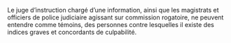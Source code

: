 Le juge d’instruction chargé d’une information, ainsi que les magistrats et officiers de police judiciaire agissant sur commission rogatoire, ne peuvent entendre comme témoins, des personnes contre lesquelles il existe des indices graves et concordants de culpabilité.